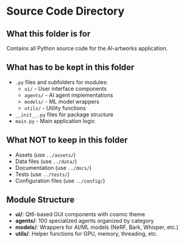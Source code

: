 # Source Code Directory

## What this folder is for
Contains all Python source code for the Al-artworks application.

## What has to be kept in this folder
- `.py` files and subfolders for modules:
  - `ui/` - User interface components
  - `agents/` - AI agent implementations
  - `models/` - ML model wrappers
  - `utils/` - Utility functions
- `__init__.py` files for package structure
- `main.py` - Main application logic

## What NOT to keep in this folder
- Assets (use `../assets/`)
- Data files (use `../data/`)
- Documentation (use `../docs/`)
- Tests (use `../tests/`)
- Configuration files (use `../config/`)

## Module Structure
- **ui/**: Qt6-based GUI components with cosmic theme
- **agents/**: 100 specialized agents organized by category
- **models/**: Wrappers for AI/ML models (NeRF, Bark, Whisper, etc.)
- **utils/**: Helper functions for GPU, memory, threading, etc.